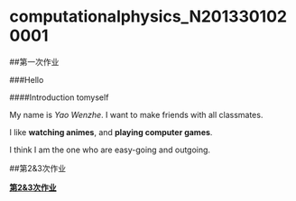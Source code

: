 # computationalphysics_N2013301020001

##第一次作业

###Hello

####Introduction tomyself

My  name  is  *Yao Wenzhe*. I  want  to  make  friends  with  all  classmates.

I  like  **watching  animes**, and  **playing  computer  games**.

I  think  I  am  the  one  who  are  easy-going  and  outgoing.


##第2&3次作业

[**第2&3次作业**](https://www.baidu.com)
